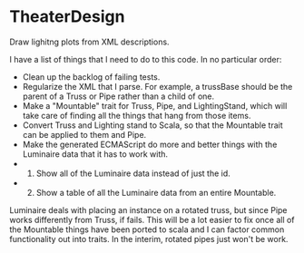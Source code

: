 # TheaterDesign
Draw lighitng plots from XML descriptions.

I have a list of things that I need to do to this code. In no particular order:
- Clean up the backlog of failing tests.
- Regularize the XML that I parse. For example, a trussBase should be the parent of a Truss or Pipe rather than a child of one.
- Make a "Mountable" trait for Truss, Pipe, and LightingStand, which will take care of finding all the things that hang from
those items. 
- Convert Truss and Lighting stand to Scala, so that the Mountable trait can be applied to them and Pipe.
- Make the generated ECMAScript do more and better things with the Luminaire data that it has to work with.
- 1. Show all of the Luminaire data instead of just the id.
- 2. Show a table of all the Luminaire data from an entire Mountable.

Luminaire deals with placing an instance on a rotated truss, but since Pipe works differently from Truss, if fails.
This will be a lot easier to fix once all of the Mountable things have been ported to scala and I can factor common functionality out into traits.
In the interim, rotated pipes just won't be work.

